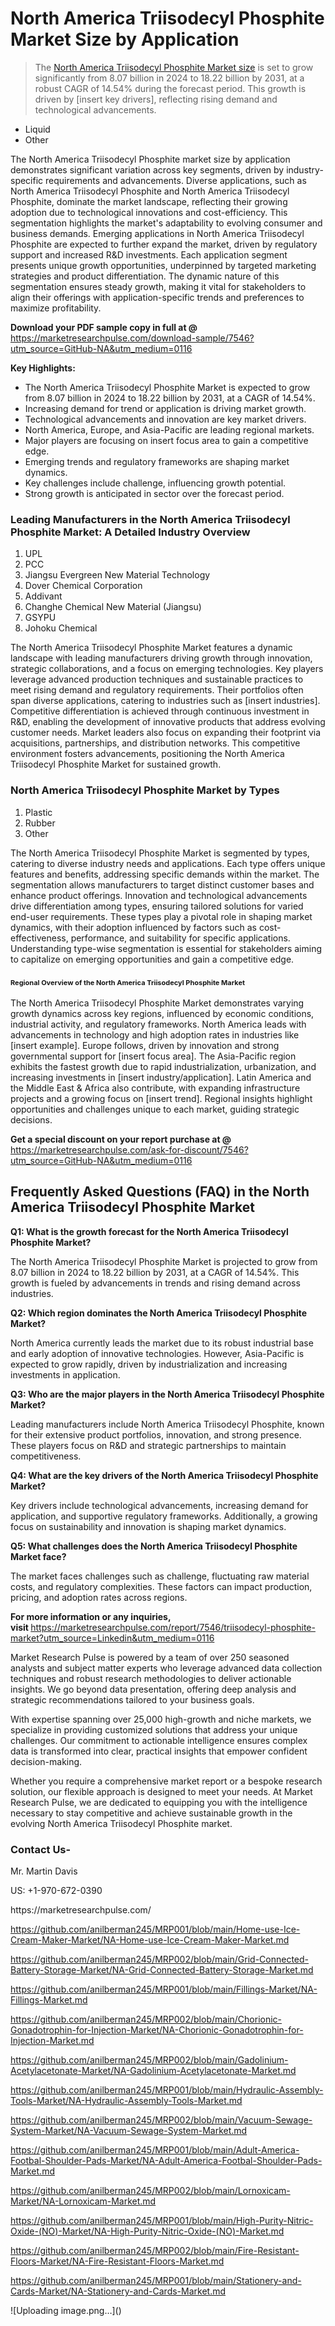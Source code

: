 <h1>North America Triisodecyl Phosphite Market&nbsp;Size by Application</h1><blockquote><p>The <a href="https://marketresearchpulse.com/download-sample/7546?utm_source=GitHub-NA&amp;utm_medium=0116">North America Triisodecyl Phosphite Market size</a> is set to grow significantly from 8.07 billion in 2024 to 18.22 billion by 2031, at a robust CAGR of 14.54% during the forecast period. This growth is driven by [insert key drivers], reflecting rising demand and technological advancements.</p></blockquote><ul><li>Liquid<li> Other</li></ul><p>The North America Triisodecyl Phosphite market size by application demonstrates significant variation across key segments, driven by industry-specific requirements and advancements. Diverse applications, such as North America Triisodecyl Phosphite and North America Triisodecyl Phosphite, dominate the market landscape, reflecting their growing adoption due to technological innovations and cost-efficiency. This segmentation highlights the market's adaptability to evolving consumer and business demands. Emerging applications in North America Triisodecyl Phosphite are expected to further expand the market, driven by regulatory support and increased R&D investments. Each application segment presents unique growth opportunities, underpinned by targeted marketing strategies and product differentiation. The dynamic nature of this segmentation ensures steady growth, making it vital for stakeholders to align their offerings with application-specific trends and preferences to maximize profitability.</p><p><strong>Download your PDF sample copy in full at @ </strong><a href="https://marketresearchpulse.com/download-sample/7546?utm_source=GitHub-NA&amp;utm_medium=0116">https://marketresearchpulse.com/download-sample/7546?utm_source=GitHub-NA&amp;utm_medium=0116</a></p><p><strong>Key Highlights: </strong></p><ul><li>The North America Triisodecyl Phosphite Market is expected to grow from 8.07 billion in 2024 to 18.22 billion by 2031, at a CAGR of 14.54%.</li><li>Increasing demand for trend or application is driving market growth.</li><li>Technological advancements and innovation are key market drivers.</li><li>North America, Europe, and Asia-Pacific are leading regional markets.</li><li>Major players are focusing on insert focus area to gain a competitive edge.</li><li>Emerging trends and regulatory frameworks are shaping market dynamics.</li><li>Key challenges include challenge, influencing growth potential.</li><li>Strong growth is anticipated in sector over the forecast period.</li></ul><h3>Leading Manufacturers in the North America Triisodecyl Phosphite Market: A Detailed Industry Overview</h3><ol><li>UPL</li><li>PCC</li><li>Jiangsu Evergreen New Material Technology</li><li>Dover Chemical Corporation</li><li>Addivant</li><li>Changhe Chemical New Material (Jiangsu)</li><li>GSYPU</li><li>Johoku Chemical</li></ol><div class="flex max-w-full flex-col flex-grow"><div class="min-h-8 text-message flex w-full flex-col items-end gap-2 whitespace-normal break-words [.text-message+&amp;]:mt-5" dir="auto" data-message-author-role="assistant" data-message-id="fd8432e4-4910-450d-b182-61b7bfb0a01f" data-message-model-slug="gpt-4o"><div class="flex w-full flex-col gap-1 empty:hidden first:pt-[3px]"><div class="markdown prose w-full break-words dark:prose-invert light"><p>The North America Triisodecyl Phosphite Market features a dynamic landscape with leading manufacturers driving growth through innovation, strategic collaborations, and a focus on emerging technologies. Key players leverage advanced production techniques and sustainable practices to meet rising demand and regulatory requirements. Their portfolios often span diverse applications, catering to industries such as [insert industries]. Competitive differentiation is achieved through continuous investment in R&amp;D, enabling the development of innovative products that address evolving customer needs. Market leaders also focus on expanding their footprint via acquisitions, partnerships, and distribution networks. This competitive environment fosters advancements, positioning the North America Triisodecyl Phosphite Market for sustained growth.</p></div></div></div></div><h3>North America Triisodecyl Phosphite Market by Types</h3><ol><li>Plastic<li> Rubber<li> Other</li></ol><div class="flex max-w-full flex-col flex-grow"><div class="min-h-8 text-message flex w-full flex-col items-end gap-2 whitespace-normal break-words [.text-message+&amp;]:mt-5" dir="auto" data-message-author-role="assistant" data-message-id="084470be-0bb7-4664-bddf-5156b4f41249" data-message-model-slug="gpt-4o-mini"><div class="flex w-full flex-col gap-1 empty:hidden first:pt-[3px]"><div class="markdown prose w-full break-words dark:prose-invert light"><p>The North America Triisodecyl Phosphite Market is segmented by types, catering to diverse industry needs and applications. Each type offers unique features and benefits, addressing specific demands within the market. The segmentation allows manufacturers to target distinct customer bases and enhance product offerings. Innovation and technological advancements drive differentiation among types, ensuring tailored solutions for varied end-user requirements. These types play a pivotal role in shaping market dynamics, with their adoption influenced by factors such as cost-effectiveness, performance, and suitability for specific applications. Understanding type-wise segmentation is essential for stakeholders aiming to capitalize on emerging opportunities and gain a competitive edge.</p></div></div></div></div><h3><span style="font-size: 11px;">Regional Overview of the North America Triisodecyl Phosphite Market</span></h3><div class="flex max-w-full flex-col flex-grow"><div class="min-h-8 text-message flex w-full flex-col items-end gap-2 whitespace-normal break-words [.text-message+&amp;]:mt-5" dir="auto" data-message-author-role="assistant" data-message-id="e9038762-ce64-4e30-91c9-9bd413514231" data-message-model-slug="gpt-4o-mini"><div class="flex w-full flex-col gap-1 empty:hidden first:pt-[3px]"><div class="markdown prose w-full break-words dark:prose-invert light"><p>The North America Triisodecyl Phosphite Market demonstrates varying growth dynamics across key regions, influenced by economic conditions, industrial activity, and regulatory frameworks. North America leads with advancements in technology and high adoption rates in industries like [insert example]. Europe follows, driven by innovation and strong governmental support for [insert focus area]. The Asia-Pacific region exhibits the fastest growth due to rapid industrialization, urbanization, and increasing investments in [insert industry/application]. Latin America and the Middle East &amp; Africa also contribute, with expanding infrastructure projects and a growing focus on [insert trend]. Regional insights highlight opportunities and challenges unique to each market, guiding strategic decisions.</p></div></div></div></div><p><strong>Get a special discount on your report purchase at @ </strong><a href="https://marketresearchpulse.com/ask-for-discount/7546?utm_source=GitHub-NA&amp;utm_medium=0116">https://marketresearchpulse.com/ask-for-discount/7546?utm_source=GitHub-NA&amp;utm_medium=0116</a></p><h2>Frequently Asked Questions (FAQ) in the North America Triisodecyl Phosphite Market</h2><p><strong>Q1: What is the growth forecast for the North America Triisodecyl Phosphite Market?</strong></p><p>The North America Triisodecyl Phosphite Market is projected to grow from 8.07 billion in 2024 to 18.22 billion by 2031, at a CAGR of 14.54%. This growth is fueled by advancements in trends and rising demand across industries.</p><p><strong>Q2: Which region dominates the North America Triisodecyl Phosphite Market?</strong></p><p>North America currently leads the market due to its robust industrial base and early adoption of innovative technologies. However, Asia-Pacific is expected to grow rapidly, driven by industrialization and increasing investments in application.</p><p><strong>Q3: Who are the major players in the North America Triisodecyl Phosphite Market?</strong></p><p>Leading manufacturers include North America Triisodecyl Phosphite, known for their extensive product portfolios, innovation, and strong presence. These players focus on R&amp;D and strategic partnerships to maintain competitiveness.</p><p><strong>Q4: What are the key drivers of the North America Triisodecyl Phosphite Market?</strong></p><p>Key drivers include technological advancements, increasing demand for application, and supportive regulatory frameworks. Additionally, a growing focus on sustainability and innovation is shaping market dynamics.</p><p><strong>Q5: What challenges does the North America Triisodecyl Phosphite Market face?</strong></p><p>The market faces challenges such as challenge, fluctuating raw material costs, and regulatory complexities. These factors can impact production, pricing, and adoption rates across regions.</p><p><strong>For more information or any inquiries, visit&nbsp;</strong><a href="https://marketresearchpulse.com/report/7546/triisodecyl-phosphite-market?utm_source=Linkedin&utm_medium=0116">https://marketresearchpulse.com/report/7546/triisodecyl-phosphite-market?utm_source=Linkedin&utm_medium=0116</a></p><p>Market Research Pulse is powered by a team of over 250 seasoned analysts and subject matter experts who leverage advanced data collection techniques and robust research methodologies to deliver actionable insights. We go beyond data presentation, offering deep analysis and strategic recommendations tailored to your business goals.</p><p>With expertise spanning over 25,000 high-growth and niche markets, we specialize in providing customized solutions that address your unique challenges. Our commitment to actionable intelligence ensures complex data is transformed into clear, practical insights that empower confident decision-making.</p><p>Whether you require a comprehensive market report or a bespoke research solution, our flexible approach is designed to meet your needs. At Market Research Pulse, we are dedicated to equipping you with the intelligence necessary to stay competitive and achieve sustainable growth in the evolving North America Triisodecyl Phosphite market.</p><h3><strong>Contact Us-</strong></h3><p>Mr. Martin Davis</p><p>US: +1-970-672-0390</p><p>https://marketresearchpulse.com/</p><p><a href="https://github.com/anilberman245/MRP001/blob/main/Home-use-Ice-Cream-Maker-Market/NA-Home-use-Ice-Cream-Maker-Market.md">https://github.com/anilberman245/MRP001/blob/main/Home-use-Ice-Cream-Maker-Market/NA-Home-use-Ice-Cream-Maker-Market.md</a></p><p><a href="https://github.com/anilberman245/MRP002/blob/main/Grid-Connected-Battery-Storage-Market/NA-Grid-Connected-Battery-Storage-Market.md">https://github.com/anilberman245/MRP002/blob/main/Grid-Connected-Battery-Storage-Market/NA-Grid-Connected-Battery-Storage-Market.md</a></p><p><a href="https://github.com/anilberman245/MRP001/blob/main/Fillings-Market/NA-Fillings-Market.md">https://github.com/anilberman245/MRP001/blob/main/Fillings-Market/NA-Fillings-Market.md</a></p><p><a href="https://github.com/anilberman245/MRP002/blob/main/Chorionic-Gonadotrophin-for-Injection-Market/NA-Chorionic-Gonadotrophin-for-Injection-Market.md">https://github.com/anilberman245/MRP002/blob/main/Chorionic-Gonadotrophin-for-Injection-Market/NA-Chorionic-Gonadotrophin-for-Injection-Market.md</a></p><p><a href="https://github.com/anilberman245/MRP002/blob/main/Gadolinium-Acetylacetonate-Market/NA-Gadolinium-Acetylacetonate-Market.md">https://github.com/anilberman245/MRP002/blob/main/Gadolinium-Acetylacetonate-Market/NA-Gadolinium-Acetylacetonate-Market.md</a></p><p><a href="https://github.com/anilberman245/MRP001/blob/main/Hydraulic-Assembly-Tools-Market/NA-Hydraulic-Assembly-Tools-Market.md">https://github.com/anilberman245/MRP001/blob/main/Hydraulic-Assembly-Tools-Market/NA-Hydraulic-Assembly-Tools-Market.md</a></p><p><a href="https://github.com/anilberman245/MRP002/blob/main/Vacuum-Sewage-System-Market/NA-Vacuum-Sewage-System-Market.md">https://github.com/anilberman245/MRP002/blob/main/Vacuum-Sewage-System-Market/NA-Vacuum-Sewage-System-Market.md</a></p><p><a href="https://github.com/anilberman245/MRP001/blob/main/Adult-America-Footbal-Shoulder-Pads-Market/NA-Adult-America-Footbal-Shoulder-Pads-Market.md">https://github.com/anilberman245/MRP001/blob/main/Adult-America-Footbal-Shoulder-Pads-Market/NA-Adult-America-Footbal-Shoulder-Pads-Market.md</a></p><p><a href="https://github.com/anilberman245/MRP002/blob/main/Lornoxicam-Market/NA-Lornoxicam-Market.md">https://github.com/anilberman245/MRP002/blob/main/Lornoxicam-Market/NA-Lornoxicam-Market.md</a></p><p><a href="https://github.com/anilberman245/MRP001/blob/main/High-Purity-Nitric-Oxide-(NO)-Market/NA-High-Purity-Nitric-Oxide-(NO)-Market.md">https://github.com/anilberman245/MRP001/blob/main/High-Purity-Nitric-Oxide-(NO)-Market/NA-High-Purity-Nitric-Oxide-(NO)-Market.md</a></p><p><a href="https://github.com/anilberman245/MRP002/blob/main/Fire-Resistant-Floors-Market/NA-Fire-Resistant-Floors-Market.md">https://github.com/anilberman245/MRP002/blob/main/Fire-Resistant-Floors-Market/NA-Fire-Resistant-Floors-Market.md</a></p><p><a href="https://github.com/anilberman245/MRP001/blob/main/Stationery-and-Cards-Market/NA-Stationery-and-Cards-Market.md">https://github.com/anilberman245/MRP001/blob/main/Stationery-and-Cards-Market/NA-Stationery-and-Cards-Market.md</a></p>
![Uploading image.png…]()
